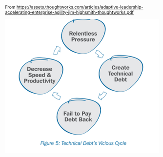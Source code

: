 From https://assets.thoughtworks.com/articles/adaptive-leadership-accelerating-enterprise-agility-jim-highsmith-thoughtworks.pdf

![tech debt](/images/tech-debt-network-effects.jpg)
